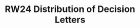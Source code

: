 ---
title: RW24 Distribution of Decision Letters
redirect_to: https://app.sli.do/event/dSEqUwohEFE6AKMqmWCgmD
redirect_from: 
  - /RW24FAQs
  - /rw24faqs
---